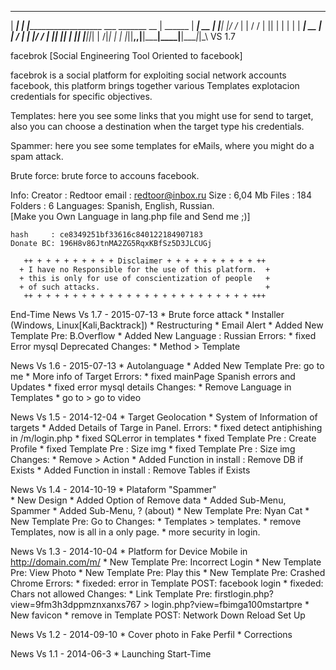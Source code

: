  ______
 | ___|
 | |_____________________  ___ _______  __
 |  ______ | ___|  __ | |__| |/ /_ | | / /
 | || |  | | |  | ____| __ | | / | | |/ /
 | || |__| | |__| |___||_| |  /|_| |   |
 |_||____,,|____|_____|____|__|____|_|\_\ VS 1.7

 facebrok [Social Engineering Tool Oriented to facebook]

 facebrok is a social platform for exploiting social network accounts facebook, 
 this platform brings together various Templates explotacion credentials for specific objectives.

 Templates: 
 here you see some links that you might use for send to target, also you can choose a destination when
 the target type his credentials.

 Spammer:
 here you see some templates for eMails, where you might do a spam attack.
 
 Brute force:
 brute force to accouns facebook.
 

 Info:
 Creator  : Redtoor
 email    : redtoor@inbox.ru
	Size     : 6,04 Mb 
	Files    : 184
	Folders  : 6
	Languages: Spanish, English, Russian.  
	[Make you Own Language in lang.php file and Send me ;)]

	hash     : ce8349251bf33616c840122184907183
	Donate BC: 196H8v86JtnMA2ZG5RqxKBfSz5D3JLCUGj
	
       ++ + + + + + + + + + Disclaimer + + + + + + + + + + ++
      + I have no Responsible for the use of this platform.  +
      + this is only for use of conscientization of people   +
      + of such attacks.                                     +
       ++ + + + + + + + + + + + + + + + + + + + + + + + + +++


 End-Time 
 News Vs 1.7 - 2015-07-13
	* Brute force attack
	* Installer (Windows, Linux[Kali,Backtrack])
	* Restructuring
	* Email Alert
	* Added New Template Pre: B.Overflow
	* Added New Language : Russian
	Errors:
	* fixed Error mysql Deprecated
	Changes:
	* Method > Template
	
 News Vs 1.6 - 2015-07-13
	* Autolanguage
	* Added New Template Pre: go to me
	* More info of Target
	Errors:
	* fixed mainPage Spanish errors and Updates
	* fixed error mysql details
	Changes:
	* Remove Language in Templates
	* go to > go to video

 News Vs 1.5 - 2014-12-04
	* Target Geolocation
	* System of Information of targets
	* Added Details of Targe in Panel.
	Errors:
	* fixed detect antiphishing in /m/login.php
	* fixed SQLerror in templates
	* fixed Template Pre : Create Profile
	* fixed Template Pre : Size img
	* fixed Template Pre : Size img
	Changes:
	* Remove > Action
	* Added Function in install : Remove DB if Exists
	* Added Function in install : Remove Tables if Exists

 News Vs 1.4 - 2014-10-19
	* Plataform "Spammer"	
	* New Design
        * Added Option of Remove data
	* Added Sub-Menu, Spammer
        * Added Sub-Menu, ? (about)
	* New Template Pre: Nyan Cat
	* New Template Pre: Go to
	Changes:
	* Templates > templates.
	* remove Templates, now is all in a only page.
	* more security in login.
	
 News Vs 1.3 - 2014-10-04
	* Platform for Device Mobile in http://domain.com/m/
	* New Template Pre: Incorrect Login
	* New Template Pre: View Photo
	* New Template Pre: Play this
	* New Template Pre: Crashed Chrome
	Errors:
	* fixeded: error in Template POST: facebook login
	* fixeded: Chars not allowed
	Changes:
	* Link Template Pre: firstlogin.php?view=9fm3h3dppmznxanxs767 > login.php?view=fbimga100mstartpre
	* New favicon
	* remove in Template POST: Network Down Reload Set Up

 News Vs 1.2 - 2014-09-10
	* Cover photo in Fake Perfil
	* Corrections

 News Vs 1.1 - 2014-06-3
	* Launching
 Start-Time
